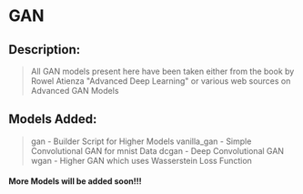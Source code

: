 # GAN
## Description:
> All GAN models present here have been taken either from the book by Rowel Atienza "Advanced Deep Learning" or various web sources on Advanced GAN Models 

## Models Added:
> gan - Builder Script for Higher Models
> vanilla_gan - Simple Convolutional GAN for mnist Data
> dcgan - Deep Convolutional GAN
> wgan - Higher GAN which uses Wasserstein Loss Function

#### More Models will be added soon!!!